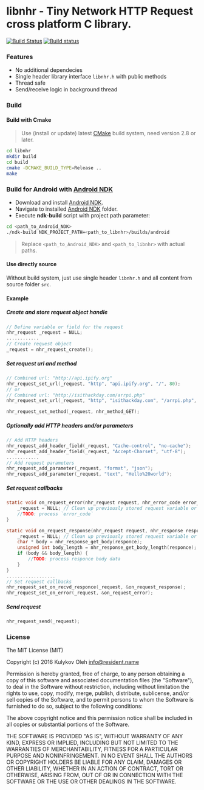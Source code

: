 # libnhr - Tiny Network HTTP Request cross platform C library.

[![Build Status](https://travis-ci.org/OlehKulykov/libnhr.svg?branch=master)](https://travis-ci.org/OlehKulykov/libnhr)
[![Build status](https://ci.appveyor.com/api/projects/status/fqggl0utd7gqguoc/branch/master?svg=true)](https://ci.appveyor.com/project/OlehKulykov/libnhr/branch/master)


### Features
* No additional dependecies
* Single header library interface ```libnhr.h``` with public methods
* Thread safe
* Send/receive logic in background thread


### Build

#### Build with Cmake
> Use (install or update) latest [CMake] build system, need version 2.8 or later.

```sh
cd libnhr
mkdir build
cd build
cmake -DCMAKE_BUILD_TYPE=Release ..
make
```

### Build for Android with [Android NDK]
 * Download and install [Android NDK].
 * Navigate to installed [Android NDK] folder.
 * Execute **ndk-build** script with project path parameter:

```sh
cd <path_to_Android_NDK>
./ndk-build NDK_PROJECT_PATH=<path_to_libnhr>/builds/android
```

> Replace ```<path_to_Android_NDK>``` and ```<path_to_libnhr>``` with actual paths.


#### Use directly source
Without build system, just use single header ```libnhr.h``` and all content from source folder ```src```.


#### Example
##### Create and store request object handle
```c
// Define variable or field for the request
nhr_request _request = NULL;
............
// Create request object
_request = nhr_request_create();
```

##### Set request url and method
```c
// Combined url: "http://api.ipify.org"
nhr_request_set_url(_request, "http", "api.ipify.org", "/", 80);
// or
// Combined url: "http://isithackday.com/arrpi.php"
nhr_request_set_url(_request, "http", "isithackday.com", "/arrpi.php", 80);

nhr_request_set_method(_request, nhr_method_GET);
```

##### Optionally add HTTP headers and/or parameters
```c
// Add HTTP headers
nhr_request_add_header_field(_request, "Cache-control", "no-cache");
nhr_request_add_header_field(_request, "Accept-Charset", "utf-8");
............
// Add request parameters
nhr_request_add_parameter(_request, "format", "json");
nhr_request_add_parameter(_request, "text", "Hello%20world");
```

##### Set request callbacks
```c
static void on_request_error(nhr_request request, nhr_error_code error_code) {
	_request = NULL; // Clean up previously stored request variable or field
	//TODO: process `error_code`
}

static void on_request_response(nhr_request request, nhr_response responce) {
	_request = NULL; // Clean up previously stored request variable or field
	char * body = nhr_response_get_body(responce);
	unsigned int body_length = nhr_response_get_body_length(responce);
	if (body && body_length) {
		//TODO: process responce body data
	}
}
..................
// Set request callbacks
nhr_request_set_on_recvd_responce(_request, &on_request_response);
nhr_request_set_on_error(_request, &on_request_error);
```

##### Send request
```c
nhr_request_send(_request);
```


### License

The MIT License (MIT)

Copyright (c) 2016 Kulykov Oleh <info@resident.name>

Permission is hereby granted, free of charge, to any person obtaining a copy
of this software and associated documentation files (the "Software"), to deal
in the Software without restriction, including without limitation the rights
to use, copy, modify, merge, publish, distribute, sublicense, and/or sell
copies of the Software, and to permit persons to whom the Software is
furnished to do so, subject to the following conditions:

The above copyright notice and this permission notice shall be included in
all copies or substantial portions of the Software.

THE SOFTWARE IS PROVIDED "AS IS", WITHOUT WARRANTY OF ANY KIND, EXPRESS OR
IMPLIED, INCLUDING BUT NOT LIMITED TO THE WARRANTIES OF MERCHANTABILITY,
FITNESS FOR A PARTICULAR PURPOSE AND NONINFRINGEMENT. IN NO EVENT SHALL THE
AUTHORS OR COPYRIGHT HOLDERS BE LIABLE FOR ANY CLAIM, DAMAGES OR OTHER
LIABILITY, WHETHER IN AN ACTION OF CONTRACT, TORT OR OTHERWISE, ARISING FROM,
OUT OF OR IN CONNECTION WITH THE SOFTWARE OR THE USE OR OTHER DEALINGS IN
THE SOFTWARE.


[CMake]:http://www.cmake.org
[Android NDK]:https://developer.android.com/tools/sdk/ndk/index.html
